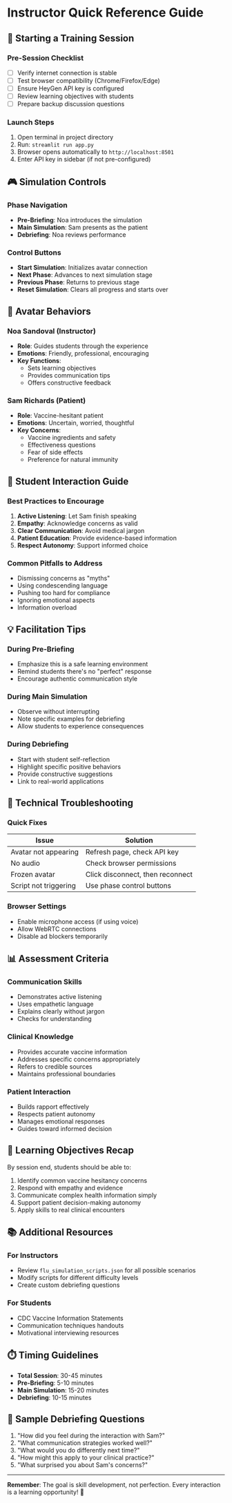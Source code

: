 # Instructor Quick Reference Guide

## 🚀 Starting a Training Session

### Pre-Session Checklist
- [ ] Verify internet connection is stable
- [ ] Test browser compatibility (Chrome/Firefox/Edge)
- [ ] Ensure HeyGen API key is configured
- [ ] Review learning objectives with students
- [ ] Prepare backup discussion questions

### Launch Steps
1. Open terminal in project directory
2. Run: `streamlit run app.py`
3. Browser opens automatically to `http://localhost:8501`
4. Enter API key in sidebar (if not pre-configured)

## 🎮 Simulation Controls

### Phase Navigation
- **Pre-Briefing**: Noa introduces the simulation
- **Main Simulation**: Sam presents as the patient
- **Debriefing**: Noa reviews performance

### Control Buttons
- **Start Simulation**: Initializes avatar connection
- **Next Phase**: Advances to next simulation stage
- **Previous Phase**: Returns to previous stage
- **Reset Simulation**: Clears all progress and starts over

## 👥 Avatar Behaviors

### Noa Sandoval (Instructor)
- **Role**: Guides students through the experience
- **Emotions**: Friendly, professional, encouraging
- **Key Functions**: 
  - Sets learning objectives
  - Provides communication tips
  - Offers constructive feedback

### Sam Richards (Patient)
- **Role**: Vaccine-hesitant patient
- **Emotions**: Uncertain, worried, thoughtful
- **Key Concerns**:
  - Vaccine ingredients and safety
  - Effectiveness questions
  - Fear of side effects
  - Preference for natural immunity

## 📝 Student Interaction Guide

### Best Practices to Encourage
1. **Active Listening**: Let Sam finish speaking
2. **Empathy**: Acknowledge concerns as valid
3. **Clear Communication**: Avoid medical jargon
4. **Patient Education**: Provide evidence-based information
5. **Respect Autonomy**: Support informed choice

### Common Pitfalls to Address
- Dismissing concerns as "myths"
- Using condescending language
- Pushing too hard for compliance
- Ignoring emotional aspects
- Information overload

## 💡 Facilitation Tips

### During Pre-Briefing
- Emphasize this is a safe learning environment
- Remind students there's no "perfect" response
- Encourage authentic communication style

### During Main Simulation
- Observe without interrupting
- Note specific examples for debriefing
- Allow students to experience consequences

### During Debriefing
- Start with student self-reflection
- Highlight specific positive behaviors
- Provide constructive suggestions
- Link to real-world applications

## 🔧 Technical Troubleshooting

### Quick Fixes
| Issue | Solution |
|-------|----------|
| Avatar not appearing | Refresh page, check API key |
| No audio | Check browser permissions |
| Frozen avatar | Click disconnect, then reconnect |
| Script not triggering | Use phase control buttons |

### Browser Settings
- Enable microphone access (if using voice)
- Allow WebRTC connections
- Disable ad blockers temporarily

## 📊 Assessment Criteria

### Communication Skills
- Demonstrates active listening
- Uses empathetic language
- Explains clearly without jargon
- Checks for understanding

### Clinical Knowledge
- Provides accurate vaccine information
- Addresses specific concerns appropriately
- Refers to credible sources
- Maintains professional boundaries

### Patient Interaction
- Builds rapport effectively
- Respects patient autonomy
- Manages emotional responses
- Guides toward informed decision

## 🎯 Learning Objectives Recap

By session end, students should be able to:
1. Identify common vaccine hesitancy concerns
2. Respond with empathy and evidence
3. Communicate complex health information simply
4. Support patient decision-making autonomy
5. Apply skills to real clinical encounters

## 📚 Additional Resources

### For Instructors
- Review `flu_simulation_scripts.json` for all possible scenarios
- Modify scripts for different difficulty levels
- Create custom debriefing questions

### For Students
- CDC Vaccine Information Statements
- Communication techniques handouts
- Motivational interviewing resources

## ⏱️ Timing Guidelines

- **Total Session**: 30-45 minutes
- **Pre-Briefing**: 5-10 minutes
- **Main Simulation**: 15-20 minutes
- **Debriefing**: 10-15 minutes

## 💬 Sample Debriefing Questions

1. "How did you feel during the interaction with Sam?"
2. "What communication strategies worked well?"
3. "What would you do differently next time?"
4. "How might this apply to your clinical practice?"
5. "What surprised you about Sam's concerns?"

---

**Remember**: The goal is skill development, not perfection. Every interaction is a learning opportunity! 🌟